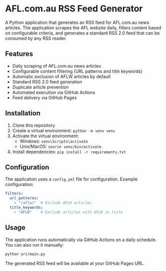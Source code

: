 # AFL.com.au RSS Feed Generator

A Python application that generates an RSS feed for AFL.com.au news articles. The application scrapes the AFL website daily, filters content based on configurable criteria, and generates a standard RSS 2.0 feed that can be consumed by any RSS reader.

## Features

- Daily scraping of AFL.com.au news articles
- Configurable content filtering (URL patterns and title keywords)
- Automatic exclusion of AFLW articles by default
- Standard RSS 2.0 feed generation
- Duplicate article prevention
- Automated execution via GitHub Actions
- Feed delivery via GitHub Pages

## Installation

1. Clone this repository
2. Create a virtual environment: `python -m venv venv`
3. Activate the virtual environment:
   - Windows: `venv\Scripts\activate`
   - Unix/MacOS: `source venv/bin/activate`
4. Install dependencies: `pip install -r requirements.txt`

## Configuration

The application uses a `config.yml` file for configuration. Example configuration:

```yaml
filters:
  url_patterns:
    - "/aflw/"  # Exclude AFLW articles
  title_keywords:
    - "AFLW"    # Exclude articles with AFLW in title
```

## Usage

The application runs automatically via GitHub Actions on a daily schedule. You can also run it manually:

```bash
python src/main.py
```

The generated RSS feed will be available at your GitHub Pages URL. 